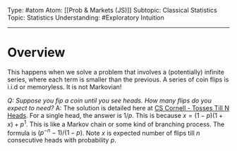 Type: #atom
Atom: [[Prob & Markets (JS)]]
Subtopic: Classical Statistics
Topic: Statistics
Understanding: #Exploratory Intuition

----
# Overview

This happens when we solve a problem that involves a (potentially) infinite series, where each term is smaller than the previous. A series of coin flips is i.i.d or memoryless. It is not Markovian!

*Q: Suppose you fip a coin until you see heads. How many flips do you expect to need?*
A: The solution is detailed here at [CS Cornell - Tosses Till N Heads](https://www.cs.cornell.edu/~ginsparg/physics/INFO295/mh.pdf). For a single head, the answer is $1/p$. This is because $x = (1-p)(1+x) + p^1$. This is like a Markov chain or some kind of branching process.
The formula is $(p^{-n}-1) / (1-p)$. Note $x$ is expected number of flips till $n$ consecutive heads with probability $p$.

